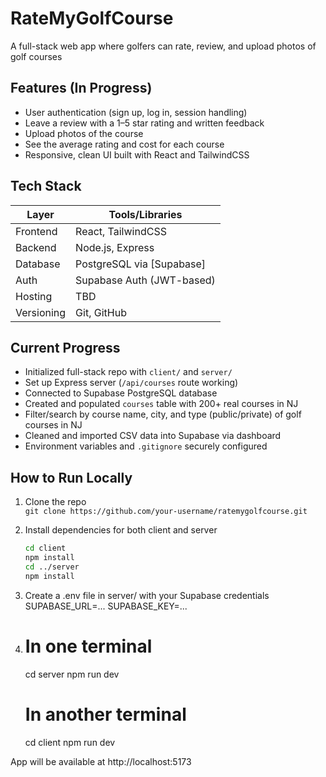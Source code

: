 # RateMyGolfCourse

A full-stack web app where golfers can rate, review, and upload photos of golf courses 

## Features (In Progress)

- User authentication (sign up, log in, session handling)
- Leave a review with a 1–5 star rating and written feedback
- Upload photos of the course
- See the average rating and cost for each course
- Responsive, clean UI built with React and TailwindCSS

##  Tech Stack

| Layer        | Tools/Libraries                                                                 |
|--------------|----------------------------------------------------------------------------------|
| Frontend     | React, TailwindCSS                                                              |
| Backend      | Node.js, Express                                                                |
| Database     | PostgreSQL via [Supabase]                                                       |
| Auth         | Supabase Auth (JWT-based)                                                       |
| Hosting      | TBD                                                                             |
| Versioning   | Git, GitHub 

## Current Progress

- Initialized full-stack repo with `client/` and `server/`
- Set up Express server (`/api/courses` route working)
- Connected to Supabase PostgreSQL database
- Created and populated `courses` table with 200+ real courses in NJ
- Filter/search by course name, city, and type (public/private) of golf courses in NJ
- Cleaned and imported CSV data into Supabase via dashboard
- Environment variables and `.gitignore` securely configured

## How to Run Locally

1. Clone the repo  
   `git clone https://github.com/your-username/ratemygolfcourse.git`

2. Install dependencies for both client and server  
   ```bash
   cd client
   npm install
   cd ../server
   npm install
3. Create a .env file in server/ with your Supabase credentials
    SUPABASE_URL=...
    SUPABASE_KEY=...
4. # In one terminal
    cd server
    npm run dev

    # In another terminal
    cd client
    npm run dev

App will be available at http://localhost:5173
